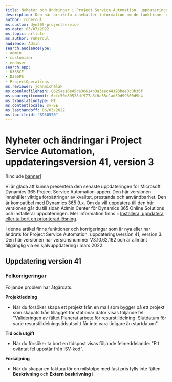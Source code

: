 ```yaml
---
title: Nyheter och ändringar i Project Service Automation, uppdateringsversion 41, version 3
description: Den här artikeln innehåller information om de funktioner och korrigeringar som är tillgängliga i Microsoft Dynamics 365 Project Service Automation uppdateringsutgåva 41, V3.
author: ruhercul
ms.custom: dyn365-projectservice
ms.date: 03/07/2022
ms.topic: article
ms.author: ruhercul
audience: Admin
search.audienceType:
- admin
- customizer
- enduser
search.app:
- D365CE
- D365PS
- ProjectOperations
ms.reviewer: johnmichalak
ms.openlocfilehash: 8625ae16e45da30614b3a3eec44193bee0c0b36f
ms.sourcegitcommit: 6cfc50d89528df977a8f6a55c1ad39d99800d9b4
ms.translationtype: HT
ms.contentlocale: sv-SE
ms.lasthandoff: 06/03/2022
ms.locfileid: "8930570"
---
```

# <a name="whats-new-or-changed-in-project-service-automation-update-release-41-v3"></a>Nyheter och ändringar i Project Service Automation, uppdateringsversion 41, version 3

[!include [banner](../includes/psa-now-project-operations.md)]

Vi är glada att kunna presentera den senaste uppdateringen för Microsoft Dynamics 365 Project Service Automation-appen. Den här versionen innehåller viktiga förbättringar av kvalitet, prestanda och användbarhet. Den är kompatibel med Dynamics 365 9.x. Om du vill uppdatera till den här versionen går du till sidan Admin Center för Dynamics 365 Online Solutions och installerar uppdateringen. Mer information finns i: [Installera, uppdatera eller ta bort en prioriterad lösning](/power-platform/admin/install-remove-preferred-solution).

I denna artikel finns funktioner och korrigeringar som är nya eller har ändrats för Project Service Automation, uppdateringsversion 41, version 3. Den här versionen har versionsnummer V3.10.62.162 och är allmänt tillgänglig via en självuppdatering i mars 2022.

## <a name="update-release-41"></a>Uppdatering version 41

### <a name="bug-fixes"></a>Felkorrigeringar

Följande problem har åtgärdats.

**Projektledning**
- När du försöker skapa ett projekt från en mall som bygger på ett projekt som skapats från tillägget för stationär dator visas följande fel: "Valideringen av fältet Planerat arbete för resurstilldelning: Slutdatum för varje resurstilldelningstidsutsnitt får inte vara tidigare än startdatum".

**Tid och utgift**
- När du försöker ta bort en tidspost visas följande felmeddelande: "Ett oväntat fel uppstår från ISV-kod".

**Försäljning**
- När du skapar en faktura för en milstolpe med fast pris fylls inte fälten **Beskrivning** och **Extern beskrivning** i. 
